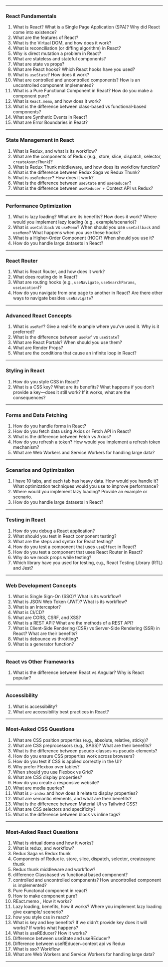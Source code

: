 
---

### React Fundamentals
1. What is React? What is a Single Page Application (SPA)? Why did React come into existence?
2. What are the features of React?
3. What is the Virtual DOM, and how does it work?
4. What is reconciliation (or diffing algorithm) in React?
5. Why is direct mutation a problem in React?
6. What are stateless and stateful components?
7. What are state vs props?
8. What are React hooks? Which React hooks have you used?
9. What is `useState`? How does it work?
10. What are controlled and uncontrolled components? How is an uncontrolled component implemented?
11. What is a Pure Functional Component in React? How do you make a component pure?
12. What is `React.memo`, and how does it work?
13. What is the difference between class-based vs functional-based components?
14. What are Synthetic Events in React?
15. What are Error Boundaries in React?

---

### State Management in React
1. What is Redux, and what is its workflow?
2. What are the components of Redux (e.g., store, slice, dispatch, selector, `createAsyncThunk`)?
3. What is Redux Thunk middleware, and how does its workflow function?
4. What is the difference between Redux Saga vs Redux Thunk?
5. What is `useReducer`? How does it work?
6. What is the difference between `useState` and `useReducer`?
7. What is the difference between `useReducer` + Context API vs Redux?

---

### Performance Optimization
1. What is lazy loading? What are its benefits? How does it work? Where would you implement lazy loading (e.g., example/scenario)?
2. What is `useCallback` vs `useMemo`? When should you use `useCallback` and `useMemo`? What happens when you use these hooks?
3. What is a Higher-Order Component (HOC)? When should you use it?
4. How do you handle large datasets in React?

---

### React Router
1. What is React Router, and how does it work?
2. What does routing do in React?
3. What are routing hooks (e.g., `useNavigate`, `useSearchParams`, `useLocation`)?
4. How do you navigate from one page to another in React? Are there other ways to navigate besides `useNavigate`?

---

### Advanced React Concepts
1. What is `useRef`? Give a real-life example where you’ve used it. Why is it preferred?
2. What is the difference between `useRef` vs `useState`?
3. What are React Portals? When should you use them?
4. What are Render Props?
5. What are the conditions that cause an infinite loop in React?

---

### Styling in React
1. How do you style CSS in React?
2. What is a CSS key? What are its benefits? What happens if you don’t provide a key—does it still work? If it works, what are the consequences?

---

### Forms and Data Fetching
1. How do you handle forms in React?
2. How do you fetch data using Axios or Fetch API in React?
3. What is the difference between Fetch vs Axios?
4. How do you refresh a token? How would you implement a refresh token mechanism?
5. What are Web Workers and Service Workers for handling large data?

---

### Scenarios and Optimization
1. I have 10 tabs, and each tab has heavy data. How would you handle it? What optimization techniques would you use to improve performance?
2. Where would you implement lazy loading? Provide an example or scenario.
3. How do you handle large datasets in React?

---

### Testing in React
1. How do you debug a React application?
2. What should you test in React component testing?
3. What are the steps and syntax for React testing?
4. How do you test a component that uses `useEffect` in React?
5. How do you test a component that uses React Router in React?
6. Why do we mock props while testing?
7. Which library have you used for testing, e.g., React Testing Library (RTL) and Jest?

---

### Web Development Concepts
1. What is Single Sign-On (SSO)? What is its workflow?
2. What is JSON Web Token (JWT)? What is its workflow?
3. What is an Interceptor?
4. What is CI/CD?
5. What are CORS, CSRF, and XSS?
6. What is a REST API? What are the methods of a REST API?
7. What is Client-Side Rendering (CSR) vs Server-Side Rendering (SSR) in React? What are their benefits?
8. What is debounce vs throttling?
9. What is a generator function?

---

### React vs Other Frameworks
1. What is the difference between React vs Angular? Why is React popular?

---

### Accessibility
1. What is accessibility?
2. What are accessibility best practices in React?

---

### Most-Asked CSS Questions
1. What are CSS position properties (e.g., absolute, relative, sticky)?
2. What are CSS preprocessors (e.g., SASS)? What are their benefits?
3. What is the difference between pseudo-classes vs pseudo-elements?
4. How do you ensure CSS properties work across browsers?
5. How do you test if CSS is applied correctly in the UI?
6. Why prefer Flexbox over tables?
7. When should you use Flexbox vs Grid?
8. What are CSS display properties?
9. How do you create a responsive website?
10. What are media queries?
11. What is `z-index` and how does it relate to display properties?
12. What are semantic elements, and what are their benefits?
13. What is the difference between Material UI vs Tailwind CSS?
14. What are CSS selectors and specificity?
15. What is the difference between block vs inline tags?
---

### Most-Asked React Questions
1. What is virtual doms and how it works?
2. What is redux, and workflow?
3. Redux Saga vs Redux thunk
4. Components of Redux ie. store, slice, dispatch, selector, createasync thunk
5. Redux thunk middleware and workflow?
6. difference Classbased vs functional based component?
7. controlled and uncontrolled components? How uncontrolled component is implemented?
8. Pure Functonal component in react?
9. How to make component pure?
10. REact.memo , How it works?
11. Lazy loading, benefits, how it works? Where you implement lazy loading give example/ scenerio?
12. how you style css in react?
13. What is key and key benefits? If we didn't provide key does it will works? If works what happens?
14. What is useREducer? How it works?
15. Difference between useState and useREducer?
16. Difference between useREducer+context api vs Redux
17. What is sso? Workflow
18. What are Web Workers and Service Workers for handling large data?

---
